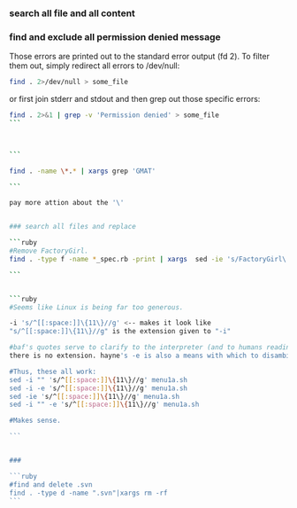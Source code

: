 ### search all file and all content


### find and exclude all permission denied message

Those errors are printed out to the standard error output (fd 2). To filter them out, simply redirect all errors to /dev/null:

```bash
find . 2>/dev/null > some_file
```


or first join stderr and stdout and then grep out those specific errors:

````bash
find . 2>&1 | grep -v 'Permission denied' > some_file
```



```

find . -name \*.* | xargs grep 'GMAT'

```

pay more attion about the '\'


### search all files and replace

```ruby
#Remove FactoryGirl.
find . -type f -name *_spec.rb -print | xargs  sed -ie 's/FactoryGirl\.//g'

```


```ruby
#Seems like Linux is being far too generous.

-i 's/^[[:space:]]\{11\}//g' <-- makes it look like 
"s/^[[:space:]]\{11\}//g" is the extension given to "-i"

#baf's quotes serve to clarify to the interpreter (and to humans reading it) that
there is no extension. hayne's -e is also a means with which to disambiguate.

#Thus, these all work:
sed -i "" 's/^[[:space:]]\{11\}//g' menu1a.sh 
sed -i -e 's/^[[:space:]]\{11\}//g' menu1a.sh 
sed -ie 's/^[[:space:]]\{11\}//g' menu1a.sh 
sed -i "" -e 's/^[[:space:]]\{11\}//g' menu1a.sh

#Makes sense.

```


### 

```ruby
#find and delete .svn
find . -type d -name ".svn"|xargs rm -rf
```
